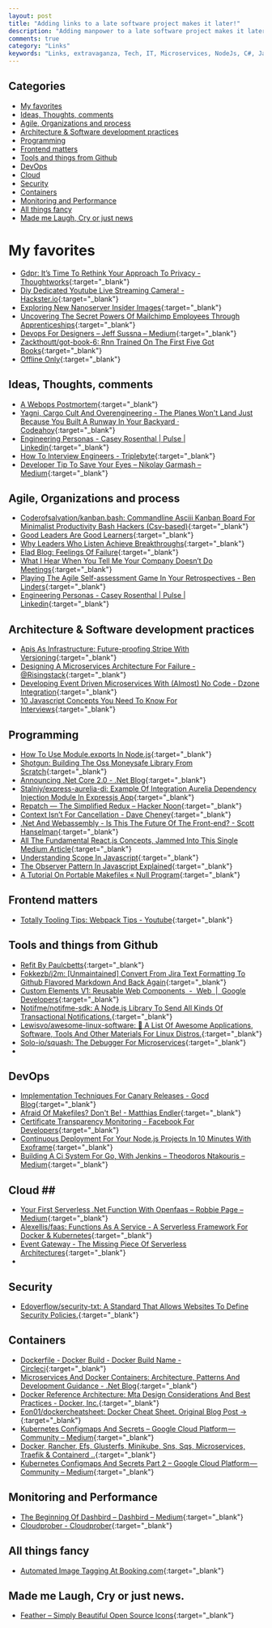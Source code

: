 ```yaml
---
layout: post
title: "Adding links to a late software project makes it later!"
description: "Adding manpower to a late software project makes it later!"
comments: true
category: "Links"
keywords: "Links, extravaganza, Tech, IT, Microservices, NodeJs, C#, Javascript, Solution architecture"
---
```


## Categories ##
* [My favorites](#favorites)
* [Ideas, Thoughts, comments](#ideas)
* [Agile, Organizations and process](#agile)
* [Architecture & Software development practices](#development)
* [Programming](#net)
* [Frontend matters](#web)
* [Tools and things from Github](#tools)
* [DevOps](#devops)
* [Cloud](#cloud)
* [Security](#security)
* [Containers](#containers)
* [Monitoring and Performance](#monitoring)
* [All things fancy](#buzz)
* [Made me Laugh, Cry or just news](#news)

# My favorites<a name="favorites"></a> #
* [Gdpr: It’s Time To Rethink Your Approach To Privacy - Thoughtworks](https://www.thoughtworks.com/insights/blog/gdpr-it-s-time-rethink-your-approach-privacy){:target="_blank"}
* [Diy Dedicated Youtube Live Streaming Camera! - Hackster.io](https://www.hackster.io/tinkernut/diy-dedicated-youtube-live-streaming-camera-7a825e){:target="_blank"}
* [Exploring New Nanoserver Insider Images](https://stefanscherer.github.io/exploring-new-nanoserver-insider-images/){:target="_blank"}
* [Uncovering The Secret Powers Of Mailchimp Employees Through Apprenticeships](https://blog.mailchimp.com/uncovering-the-secret-powers-of-mailchimp-employees-through-apprenticeships/){:target="_blank"}
* [Devops For Designers – Jeff Sussna – Medium](https://medium.com/@jeffsussna/devops-for-designers-e5080a2be6e4){:target="_blank"}
* [Zackthoutt/got-book-6: Rnn Trained On The First Five Got Books](https://github.com/zackthoutt/got-book-6){:target="_blank"}
* [Offline Only](https://chris.bolin.co/offline/){:target="_blank"}


## Ideas, Thoughts, comments <a name="ideas"></a> ##
* [A Webops Postmortem](http://cavaliercoder.com/blog/webops-postmortem.html){:target="_blank"}
* [Yagni, Cargo Cult And Overengineering - The Planes Won't Land Just Because You Built A Runway In Your Backyard · Codeahoy](https://codeahoy.com/2017/08/19/yagni-cargo-cult-and-overengineering-the-planes-wont-land-just-because-you-built-a-runway-in-your-backyard/){:target="_blank"}
* [Engineering Personas - Casey Rosenthal | Pulse | Linkedin](https://www.linkedin.com/pulse/engineering-personas-casey-rosenthal){:target="_blank"}
* [How To Interview Engineers - Triplebyte](http://blog.triplebyte.com/how-to-interview-engineers){:target="_blank"}
* [Developer Tip To Save Your Eyes – Nikolay Garmash – Medium](https://medium.com/@GarmashNikolay/developer-tip-to-save-your-eyes-f83135baa64c){:target="_blank"}

## Agile, Organizations and process<a name="agile"></a> ##
* [Coderofsalvation/kanban.bash: Commandline Asciii Kanban Board For Minimalist Productivity Bash Hackers (Csv-based)](https://github.com/coderofsalvation/kanban.bash){:target="_blank"}
* [Good Leaders Are Good Learners](https://hbr.org/2017/08/good-leaders-are-good-learners?__s=wakwmyepmhismx8ehtnp){:target="_blank"}
* [Why Leaders Who Listen Achieve Breakthroughs](https://www.strategy-business.com/blog/Why-Leaders-Who-Listen-Achieve-Breakthroughs?__s=wakwmyepmhismx8ehtnp){:target="_blank"}
* [Elad Blog: Feelings Of Failure](http://blog.eladgil.com/2017/08/feelings-of-failure.html){:target="_blank"}
* [What I Hear When You Tell Me Your Company Doesn’t Do Meetings](https://mfbt.ca/what-i-hear-when-you-tell-me-your-company-doesnt-do-meetings-dfbb57a038d6){:target="_blank"}
* [Playing The Agile Self-assessment Game In Your Retrospectives - Ben Linders](https://www.benlinders.com/2017/self-assessment-game-as-retro-format/){:target="_blank"}
* [Engineering Personas - Casey Rosenthal | Pulse | Linkedin](https://www.linkedin.com/pulse/engineering-personas-casey-rosenthal){:target="_blank"}

## Architecture & Software development practices <a name="development"></a> ##
* [Apis As Infrastructure: Future-proofing Stripe With Versioning](https://stripe.com/blog/api-versioning){:target="_blank"}
* [Designing A Microservices Architecture For Failure - @Risingstack](https://blog.risingstack.com/designing-microservices-architecture-for-failure/){:target="_blank"}
* [Developing Event Driven Microservices With (Almost) No Code - Dzone Integration](https://dzone.com/articles/developing-event-driven-microservices-with-almost-1){:target="_blank"}
* [10 Javascript Concepts You Need To Know For Interviews](https://dev.to/arnavaggarwal/10-javascript-concepts-you-need-to-know-for-interviews){:target="_blank"}


## Programming <a name="net"></a> ##
* [How To Use Module.exports In Node.js](http://stackabuse.com/how-to-use-module-exports-in-node-js/){:target="_blank"}
* [Shotgun: Building The Oss Moneysafe Library From Scratch](https://medium.com/javascript-scene/shotgun-building-the-oss-moneysafe-library-from-scratch-c9117ffe5f9b){:target="_blank"}
* [Announcing .Net Core 2.0 - .Net Blog](https://blogs.msdn.microsoft.com/dotnet/2017/08/14/announcing-net-core-2-0/){:target="_blank"}
* [Stalniy/express-aurelia-di: Example Of Integration Aurelia Dependency Injection Module In Expressjs App](https://github.com/stalniy/express-aurelia-di){:target="_blank"}
* [Repatch — The Simplified Redux – Hacker Noon](https://hackernoon.com/repatch-the-simplified-redux-2c4aa5c25fa9){:target="_blank"}
* [Context Isn’t For Cancellation - Dave Cheney](https://dave.cheney.net/2017/08/20/context-isnt-for-cancellation){:target="_blank"}
* [.Net And Webassembly - Is This The Future Of The Front-end? - Scott Hanselman](https://www.hanselman.com/blog/NETAndWebAssemblyIsThisTheFutureOfTheFrontend.aspx){:target="_blank"}
* [All The Fundamental React.js Concepts, Jammed Into This Single Medium Article](https://medium.freecodecamp.org/all-the-fundamental-react-js-concepts-jammed-into-this-single-medium-article-c83f9b53eac2){:target="_blank"}
* [Understanding Scope In Javascript](https://developer.telerik.com/topics/web-development/understanding-scope-in-javascript/){:target="_blank"}
* [The Observer Pattern In Javascript Explained](https://pawelgrzybek.com/the-observer-pattern-in-javascript-explained/){:target="_blank"}
* [A Tutorial On Portable Makefiles « Null Program](http://nullprogram.com/blog/2017/08/20/){:target="_blank"}


## Frontend matters <a name="web"></a> ##
* [Totally Tooling Tips: Webpack Tips - Youtube](https://www.youtube.com/watch?v=zFoBYfMLUCM){:target="_blank"}

## Tools and things from Github <a name="tools"></a> ##
* [Refit By Paulcbetts](http://paulcbetts.github.io/refit/){:target="_blank"}
* [Fokkezb/j2m: [Unmaintained] Convert From Jira Text Formatting To Github Flavored Markdown And Back Again](https://github.com/FokkeZB/J2M){:target="_blank"}
* [Custom Elements V1: Reusable Web Components  -  Web  |  Google Developers](https://developers.google.com/web/fundamentals/architecture/building-components/customelements){:target="_blank"}
* [Notifme/notifme-sdk: A Node.js Library To Send All Kinds Of Transactional Notifications.](https://notifme.github.io/notifme-sdk/){:target="_blank"}
* [Lewisvo/awesome-linux-software: 🐧 A List Of Awesome Applications, Software, Tools And Other Materials For Linux Distros.](https://github.com/LewisVo/Awesome-Linux-Software){:target="_blank"}
* [Solo-io/squash: The Debugger For Microservices](https://github.com/solo-io/squash){:target="_blank"}
* 
## DevOps<a name="devops"></a> ##
* [Implementation Techniques For Canary Releases - Gocd Blog](https://www.gocd.org/2017/08/15/canary-releases.html){:target="_blank"}
* [Afraid Of Makefiles? Don't Be! - Matthias Endler](https://matthias-endler.de/2017/makefiles/){:target="_blank"}
* [Certificate Transparency Monitoring - Facebook For Developers](https://developers.facebook.com/tools/ct/){:target="_blank"}
* [Continuous Deployment For Your Node.js Projects In 10 Minutes With Exoframe](https://hackernoon.com/continuous-deployment-for-your-node-js-projects-in-10-minutes-with-exoframe-bdf48340c1be){:target="_blank"}
* [Building A Ci System For Go, With Jenkins – Theodoros Ntakouris – Medium](https://medium.com/@zarkopafilis/building-a-ci-system-for-go-with-jenkins-4ab04d4bacd0){:target="_blank"}

## Cloud <a name="cloud"></a>##
* [Your First Serverless .Net Function With Openfaas – Robbie Page – Medium](https://medium.com/@rorpage/your-first-serverless-net-function-with-openfaas-27573017dedb){:target="_blank"}
* [Alexellis/faas: Functions As A Service - A Serverless Framework For Docker & Kubernetes](https://github.com/alexellis/faas){:target="_blank"}
* [Event Gateway - The Missing Piece Of Serverless Architectures](https://serverless.com/blog/introducing-serverless-event-gateway/){:target="_blank"}
* 
## Security<a name="security"></a> ##
* [Edoverflow/security-txt: A Standard That Allows Websites To Define Security Policies.](https://github.com/EdOverflow/security-txt){:target="_blank"}


## Containers <a name="containers"></a> ##
* [Dockerfile - Docker Build - Docker Build Name - Circleci](https://circleci.com/blog/multi-stage-docker-builds/){:target="_blank"}
* [Microservices And Docker Containers: Architecture, Patterns And Development Guidance - .Net Blog](https://blogs.msdn.microsoft.com/dotnet/2017/08/02/microservices-and-docker-containers-architecture-patterns-and-development-guidance/){:target="_blank"}
* [Docker Reference Architecture: Mta Design Considerations And Best Practices - Docker, Inc.](https://success.docker.com/Architecture/Docker_Reference_Architecture%3A_MTA_Design_Considerations_and_Best_Practices){:target="_blank"}
* [Eon01/dockercheatsheet: Docker Cheat Sheet. Original Blog Post ->](https://github.com/eon01/DockerCheatSheet){:target="_blank"}
* [Kubernetes Configmaps And Secrets – Google Cloud Platform — Community – Medium](https://medium.com/google-cloud/kubernetes-configmaps-and-secrets-68d061f7ab5b){:target="_blank"}
* [Docker, Rancher, Efs, Glusterfs, Minikube, Sns, Sqs, Microservices, Traefik & Containerd ..](https://medium.com/devopslinks/docker-rancher-efs-glusterfs-minikube-sns-sqs-microservices-and-containerd-b4c5c9c7cc0c){:target="_blank"}
* [Kubernetes Configmaps And Secrets Part 2 – Google Cloud Platform — Community – Medium](https://medium.com/google-cloud/kubernetes-configmaps-and-secrets-part-2-3dc37111f0dc){:target="_blank"}


## Monitoring and Performance <a name="monitoring"></a> ##
* [The Beginning Of Dashbird – Dashbird – Medium](https://medium.com/@thedashbird/the-beginning-of-dashbird-7f073de2f383?__s=6izvcszagfpuqzzmdi2h){:target="_blank"}
* [Cloudprober - Cloudprober](https://cloudprober.github.io/){:target="_blank"}


## All things fancy <a name="buzz"></a> ##
* [Automated Image Tagging At Booking.com](https://blog.booking.com/automated-image-tagging-at-booking.com.html){:target="_blank"}

## Made me Laugh, Cry or just news. <a name="news"></a> ##
* [Feather – Simply Beautiful Open Source Icons](https://feathericons.com/){:target="_blank"}